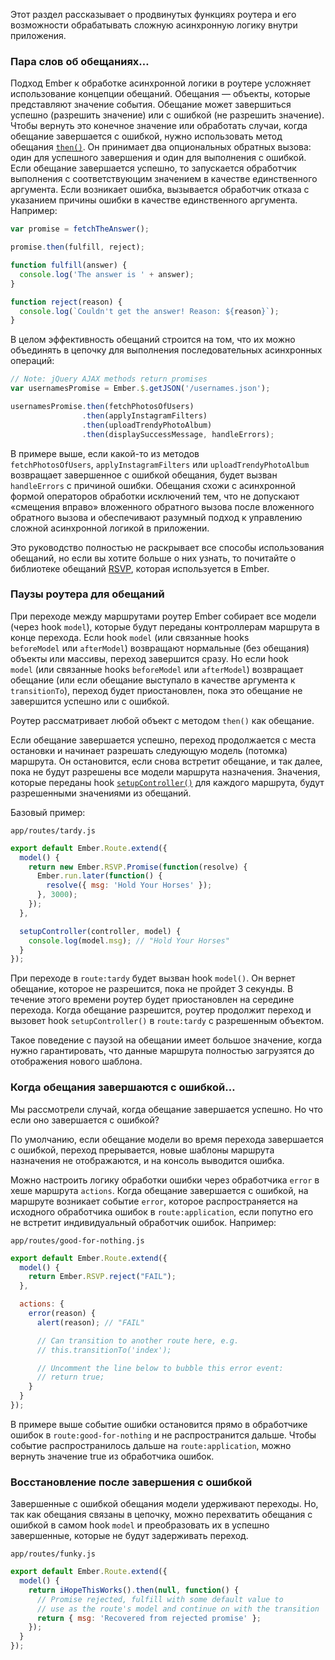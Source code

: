 Этот раздел рассказывает о продвинутых функциях роутера и его возможности обрабатывать сложную асинхронную логику внутри приложения.

### Пара слов об обещаниях…

Подход Ember к обработке асинхронной логики в роутере усложняет использование концепции обещаний. Обещания — объекты, которые представляют значение события. Обещание может завершиться успешно (разрешить значение) или с ошибкой (не разрешить значение). Чтобы вернуть это конечное значение или обработать случаи, когда обещание завершается с ошибкой, нужно использовать метод обещания [`then()`](http://emberjs.com/api/classes/Ember.Route.html#method_setupController). Он принимает два опциональных обратных вызова: один для успешного завершения и один для выполнения с ошибкой. Если обещание завершается успешно, то запускается обработчик выполнения с соответствующим значением в качестве единственного аргумента. Если возникает ошибка, вызывается обработчик отказа с указанием причины ошибки в качестве единственного аргумента. Например:

```js
var promise = fetchTheAnswer();

promise.then(fulfill, reject);

function fulfill(answer) {
  console.log('The answer is ' + answer);
}

function reject(reason) {
  console.log(`Couldn't get the answer! Reason: ${reason}`);
}
```

В целом эффективность обещаний строится на том, что их можно объединять в цепочку для выполнения последовательных асинхронных операций:

```js
// Note: jQuery AJAX methods return promises
var usernamesPromise = Ember.$.getJSON('/usernames.json');

usernamesPromise.then(fetchPhotosOfUsers)
                .then(applyInstagramFilters)
                .then(uploadTrendyPhotoAlbum)
                .then(displaySuccessMessage, handleErrors);
```

В примере выше, если какой-то из методов `fetchPhotosOfUsers`, `applyInstagramFilters` или `uploadTrendyPhotoAlbum` возвращает завершенное с ошибкой обещания, будет вызван `handleErrors` с причиной ошибки. Обещания схожи с асинхронной формой операторов обработки исключений тем, что не допускают «смещения вправо» вложенного обратного вызова после вложенного обратного вызова и обеспечивают разумный подход к управлению сложной асинхронной логикой в приложении.

Это руководство полностью не раскрывает все способы использования обещаний, но если вы хотите больше о них узнать, то почитайте о библиотеке обещаний [RSVP](https://github.com/tildeio/rsvp.js), которая используется в Ember.

### Паузы роутера для обещаний

При переходе между маршрутами роутер Ember собирает все модели (через hook `model`), которые будут переданы контроллерам маршрута в конце перехода. Если hook `model` (или связанные hooks `beforeModel` или `afterModel`) возвращают нормальные (без обещания) объекты или массивы, переход завершится сразу. Но если hook `model` (или связанные hooks `beforeModel` или `afterModel`) возвращает обещание (или если обещание выступало в качестве аргумента к `transitionTo`), переход будет приостановлен, пока это обещание не завершится успешно или с ошибкой.

Роутер рассматривает любой объект с методом `then()` как обещание.

Если обещание завершается успешно, переход продолжается с места остановки и начинает разрешать следующую модель (потомка) маршрута. Он остановится, если снова встретит обещание, и так далее, пока не будут разрешены все модели маршрута назначения. Значения, которые переданы hook [`setupController()`](http://emberjs.com/api/classes/Ember.Route.html#method_setupController) для каждого маршрута, будут разрешенными значениями из обещаний.

Базовый пример:

`app/routes/tardy.js`
```js
export default Ember.Route.extend({
  model() {
    return new Ember.RSVP.Promise(function(resolve) {
      Ember.run.later(function() {
        resolve({ msg: 'Hold Your Horses' });
      }, 3000);
    });
  },

  setupController(controller, model) {
    console.log(model.msg); // "Hold Your Horses"
  }
});
```

При переходе в `route:tardy` будет вызван hook `model()`. Он вернет обещание, которое не разрешится, пока не пройдет 3 секунды. В течение этого времени роутер будет приостановлен на середине перехода. Когда обещание разрешится, роутер продолжит переход и вызовет hook `setupController()` в `route:tardy` с разрешенным объектом.

Такое поведение с паузой на обещании имеет большое значение, когда нужно гарантировать, что данные маршрута полностью загрузятся до отображения нового шаблона.

### Когда обещания завершаются с ошибкой…

Мы рассмотрели случай, когда обещание завершается успешно. Но что если оно завершается с ошибкой?

По умолчанию, если обещание модели во время перехода завершается с ошибкой, переход прерывается, новые шаблоны маршрута назначения не отображаются, и на консоль выводится ошибка.

Можно настроить логику обработки ошибки через обработчика `error` в хеше маршрута `actions`. Когда обещание завершается с ошибкой, на маршруте возникает событие `error`, которое распространяется на исходного обработчика ошибок в `route:application`, если попутно его не встретит индивидуальный обработчик ошибок. Например:

`app/routes/good-for-nothing.js`
```js
export default Ember.Route.extend({
  model() {
    return Ember.RSVP.reject("FAIL");
  },

  actions: {
    error(reason) {
      alert(reason); // "FAIL"

      // Can transition to another route here, e.g.
      // this.transitionTo('index');

      // Uncomment the line below to bubble this error event:
      // return true;
    }
  }
});
```

В примере выше событие ошибки остановится прямо в обработчике ошибок в `route:good-for-nothing` и не распространится дальше. Чтобы событие распространилось дальше на `route:application`, можно вернуть значение true из обработчика ошибок.

### Восстановление после завершения с ошибкой

Завершенные с ошибкой обещания модели удерживают переходы. Но, так как обещания связаны в цепочку, можно перехватить обещания с ошибкой в самом hook `model` и преобразовать их в успешно завершенные, которые не будут задерживать переход.

`app/routes/funky.js`
```js
export default Ember.Route.extend({
  model() {
    return iHopeThisWorks().then(null, function() {
      // Promise rejected, fulfill with some default value to
      // use as the route's model and continue on with the transition
      return { msg: 'Recovered from rejected promise' };
    });
  }
});
```